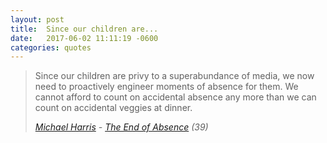 ```yaml
---
layout: post
title:  Since our children are...
date:   2017-06-02 11:11:19 -0600
categories: quotes
---
```

> Since our children are privy to a superabundance of media, we now need to proactively engineer moments of absence for them. We cannot afford to count on accidental absence any more than we can count on accidental veggies at dinner.
> 
> <cite>[Michael Harris](http://www.endofabsence.com) - [The End of Absence](https://www.amazon.com/End-Absence-Reclaiming-Constant-Connection/dp/1591847923/ref=sr_1_1?tag=joebuhlig-20) (39)</cite>